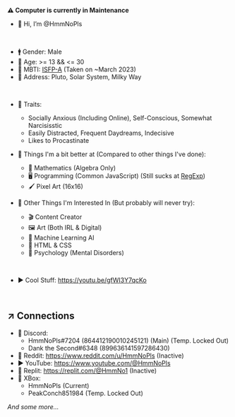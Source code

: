**⚠️ Computer is currently in Maintenance**

- 👋 Hi, I’m @HmmNoPls

<br>

- 🚹 Gender: Male
- 🎂 Age: >= 13 && <= 30
- 🌱 MBTI: [ISFP-A](https://www.16personalities.com/isfp-personality) (Taken on ~March 2023)
- 🌌 Address: Pluto, Solar System, Milky Way

<br>

- 🔅 Traits:
    - Socially Anxious (Including Online), Self-Conscious, Somewhat Narcisisstic
    - Easily Distracted, Frequent Daydreams, Indecisive
    - Likes to Procastinate

- 🔰 Things I'm a bit better at (Compared to other things I've done):
    - 🔢 Mathematics (Algebra Only)
    - 🖥️ Programming (Common JavaScript) (Still sucks at [RegExp](https://developer.mozilla.org/en-US/docs/Web/JavaScript/Guide/Regular_expressions))
    - 🖌️ Pixel Art (16x16)
 
- 🌟 Other Things I'm Interested In (But probably will never try):
    - 🎬 Content Creator
    - 🖼️ Art (Both IRL & Digital)
    - 🤖 Machine Learning AI
    - 📃 HTML & CSS
    - 🧠 Psychology (Mental Disorders)

<br>

- ▶️ Cool Stuff: https://youtu.be/gfWI3Y7qcKo

<br>

↗️ __Connections__
---
-  💬 Discord:
    - HmmNoPls#7204 (864412190010245121) (Main) (Temp. Locked Out)
    - Dank the Second#6348 (899636141597286430)
-  🔴 Reddit: https://www.reddit.com/u/HmmNoPls (Inactive)
-  ▶️ YouTube: https://www.youtube.com/@HmmNoPls
-  🤖 Replit: https://replit.com/@HmmNo1 (Inactive)
-  🌳 XBox:
    - HmmNoPls (Current)
    - PeakConch851984 (Temp. Locked Out)

*And some more...*
